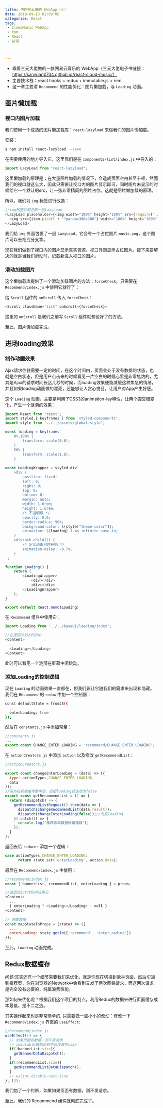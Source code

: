 ```yaml
---
title: 仿网易云做的 WebApp（七）
date: 2019-09-13 02:09:00
categories: React
tags:
 - CloudMusic WebApp
 - rem
 - React
 - 前端



---
```


- 跟着三元大佬做的一款网易云音乐的 WebApp（三元大佬电子书链接：https://sanyuan0704.github.io/react-cloud-music/）
- 主要技术栈：react hooks + redux + immutable.js + rem
- 这一章主要讲 `Recommend` 的性能优化：图片懒加载，与 `Loading` 动画。

<!--more-->

## 图片懒加载

### 视口内图片加载

我们使用一个成熟的图片懒加载库：`react-lazyload` 来做我们的图片懒加载。

安装：

```bash
$ npm install react-lazyload --save
```

在需要使用的地方导入它，这里我们是在 `components/list/index.js` 中导入的：

```js
import LazyLoad from "react-lazyload";
```

这里懒加载的原理是：在大量图片加载的情况下，会造成页面空白甚至卡顿，然而我们的视口就这么大，因此只需要让视口内的图片显示即可，同时图片未显示的时候给它一个默认的src，让一张非常精简的图片占位。这就是图片懒加载的原理。

所以，我们对 `img` 标签进行改造：

```js
//img标签外部包裹一层LazyLoad
<LazyLoad placeholder={<img width="100%" height="100%" src={require('./music.png')} alt="music"/>}>
  <img src={item.picUrl + "?param=300x300"} width="100%" height="100%" alt="music"/>
</LazyLoad>
```

我们给 `img` 外面包裹了一层 `LazyLoad`，它会有一个占位图片 `music.png`，这个图片可以去相应分支拿。

现在我们做到了视口内的图片显示真实资源，视口外则显示占位图片。接下来要解决的就是当我们滑动时，记载新进入视口的图片。

### 滑动加载图片

这个懒加载库提供了一个滑动加载图片的方法：`forceCheck`，只需要在 `Recommend/index.js` 中使用它就行了：

给 `Scroll` 组件的 `onScroll` 传入 `forceCheck`：

```js
<Scroll className="list" onScroll={forceCheck}>
```

这里的 `onScroll` 是我们之前写 `Scroll` 组件就预设好了的方法。

至此，图片懒加载完成。

## 进场loading效果

### 制作动画效果

Ajax请求往往需要一定的时间，在这个时间内，页面会处于没有数据的状态，也就是空白状态，但是用户点击来的时候看见一片空白的时候心里是非常焦灼的，尤其是Ajax的请求时间长达几秒的时候，而loading效果便能减缓这种焦急的情绪，并且如果loading动画做的漂亮，还能够让人赏心悦目，让用户对App产生好感。

这个 `Loading` 动画，主要是利用了CSS3的animation-lay特性，让两个圆交错变化，产生一个涟漪的效果：

```js
import React from 'react';
import styled,{ keyframes } from 'styled-components';
import style from '../../assets/global-style';

const loading = keyframes`
    0%,100% {
        transform: scale(0.0);
    }
    50% {
        transform: scale(1.0);
    }
`
const LoadingWrapper = styled.div`
    >div {
        position: fixed;
        left: 0;
        right: 0;
        top: 0;
        bottom: 0;
        margin: auto;
        width: 1.6rem;
        height: 1.6rem;
        /* 不透明级 */
        opacity: 0.6;
        border-radius: 50%;
        background-color: ${style["theme-color"]};
        animation: ${loading} 1.4s infinite ease-in;
    }
    >div:nth-child(2) {
        /* 定义动画何时开始 */
        animation-delay: -0.7s;
    }
`;

function Loading() {
    return (
        <LoadingWrapper>
            <div></div>
            <div></div>
        </LoadingWrapper>
    );
}

export default React.memo(Loading)
```

在 `Recommend` 组件中使用它：

```js
import Loading from '../../baseUI/loading/index';

//在返回的JSX代码中
<Content>
  ...
  <Loading></Loading>
<Content>
```

此时可以看见一个涟漪在屏幕中间跳动。

### 添加Loading的控制逻辑

现在 `Loading` 的动画效果一直都在，但我们要让它随我们的需求来出现和隐藏。我们在 `Recommend` 的 `redux` 中加一个控制器：

```bash
const defaultState = fromJS({
  ...
  enterLoading: true
});
```

然后在 `constants.js` 中添加常量：

```js
//constants.js
...
export const CHANGE_ENTER_LOADING = 'recommend/CHANGE_ENTER_LOADING';
```

在 `actionCreators.js` 中添加 `action` 以及修改 `getRecommendList`：

```js
//actionCreators.js
...
export const changeEnterLoading = (data) => ({
  type: actionTypes.CHANGE_ENTER_LOADING,
  data
});
//另外在获取推荐歌单后，应把loading状态改为false
export const getRecommendList = () => {
  return (dispatch) => {
    getRecommendListRequest().then(data => {
      dispatch(changeRecommendList(data.result));
      dispatch(changeEnterLoading(false));//改变loading
    }).catch(() => {
      console.log("推荐歌单数据传输错误");
    });
  }
};
```

返回去给 `reducer` 添加一个逻辑：

```js
case actionTypes.CHANGE_ENTER_LOADING:
      return state.set('enterLoading', action.data);
```

最后在 `Recommend/index.js` 中使用：

```js
//recommend/index.js
const { bannerList, recommendList, enterLoading } = props;

//返回的JSX代码中应用它
<Content>
  ...
  { enterLoading ? <Loading></Loading> : null }
<Content>
  
// 获取数据
const mapStateToProps = (state) => ({
  ...
  enterLoading: state.getIn(['recommend', 'enterLoading'])
});

```

至此，`Loading` 动画完成。

## Redux数据缓存

问题:其实还有一个细节需要我们来优化，就是你现在切换到歌手页面，然后切回到推荐页，你在浏览器的Network中会看到又发了两次网络请求，而这两次请求是完全没有必要的，纯属浪费性能。

那如何来优化呢？根据我们这个项目的特点，利用Redux的数据来进行页面缓存成本最低，是不二之选。

其实操作起来也是非常简单的, 只需要做一些小小的改动：修改一下 `Recommend/index.js` 界面的 `useEffect`:

```js
//Recommend/index.js
useEffect(() => {
  // 如果页面有数据，则不发请求
  // immutable数据结构中长度属性size
  if(!bannerList.size){
    getBannerDataDispatch();
  }
  if(!recommendList.size){
    getRecommendListDataDispatch();
  }
  // eslint-disable-next-line
}, []);
```

我们加了一个判断，如果如果页面有数据，则不发请求。

至此，我们的 Recommend 组件就彻底完成了。
